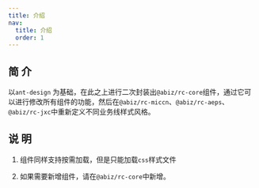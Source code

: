 ```yaml
---
title: 介绍
nav:
  title: 介绍
  order: 1
---
```


## 简 介

以`ant-design` 为基础，在此之上进行二次封装出`@abiz/rc-core`组件，通过它可以进行修改所有组件的功能，然后在`@abiz/rc-miccn`、`@abiz/rc-aeps`、`@abiz/rc-jxc`中重新定义不同业务线样式风格。

## 说 明

1. 组件同样支持按需加载，但是只能加载`css`样式文件

2. 如果需要新增组件，请在`@abiz/rc-core`中新增。
